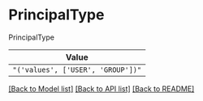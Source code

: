 # PrincipalType

PrincipalType

| **Value** |
| --------- |
| `"('values', ['USER', 'GROUP'])"` |


[[Back to Model list]](../../../README.md#models-v2-link) [[Back to API list]](../../../README.md#apis-v2-link) [[Back to README]](../../../README.md)
